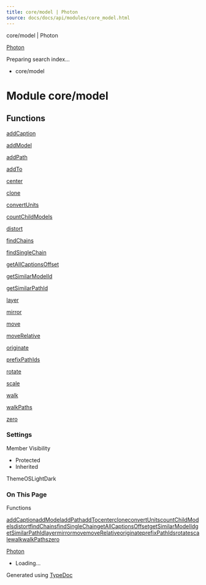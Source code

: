 ```yaml
---
title: core/model | Photon
source: docs/docs/api/modules/core_model.html
---
```


core/model | Photon

[Photon](../index.md)




Preparing search index...

* core/model

# Module core/model

## Functions

[addCaption](../functions/core_model.addCaption.md)


[addModel](../functions/core_model.addModel.md)


[addPath](../functions/core_model.addPath.md)


[addTo](../functions/core_model.addTo.md)


[center](../functions/core_model.center.md)


[clone](../functions/core_model.clone.md)


[convertUnits](../functions/core_model.convertUnits.md)


[countChildModels](../functions/core_model.countChildModels.md)


[distort](../functions/core_model.distort.md)


[findChains](../functions/core_model.findChains.md)


[findSingleChain](../functions/core_model.findSingleChain.md)


[getAllCaptionsOffset](../functions/core_model.getAllCaptionsOffset.md)


[getSimilarModelId](../functions/core_model.getSimilarModelId.md)


[getSimilarPathId](../functions/core_model.getSimilarPathId.md)


[layer](../functions/core_model.layer.md)


[mirror](../functions/core_model.mirror.md)


[move](../functions/core_model.move.md)


[moveRelative](../functions/core_model.moveRelative.md)


[originate](../functions/core_model.originate.md)


[prefixPathIds](../functions/core_model.prefixPathIds.md)


[rotate](../functions/core_model.rotate.md)


[scale](../functions/core_model.scale.md)


[walk](../functions/core_model.walk.md)


[walkPaths](../functions/core_model.walkPaths.md)


[zero](../functions/core_model.zero.md)

### Settings

Member Visibility

* Protected
* Inherited

ThemeOSLightDark

### On This Page

Functions

[addCaption](#addcaption)[addModel](#addmodel)[addPath](#addpath)[addTo](#addto)[center](#center)[clone](#clone)[convertUnits](#convertunits)[countChildModels](#countchildmodels)[distort](#distort)[findChains](#findchains)[findSingleChain](#findsinglechain)[getAllCaptionsOffset](#getallcaptionsoffset)[getSimilarModelId](#getsimilarmodelid)[getSimilarPathId](#getsimilarpathid)[layer](#layer)[mirror](#mirror)[move](#move)[moveRelative](#moverelative)[originate](#originate)[prefixPathIds](#prefixpathids)[rotate](#rotate)[scale](#scale)[walk](#walk)[walkPaths](#walkpaths)[zero](#zero)

[Photon](../index.md)

* Loading...

Generated using [TypeDoc](https://typedoc.org/)

